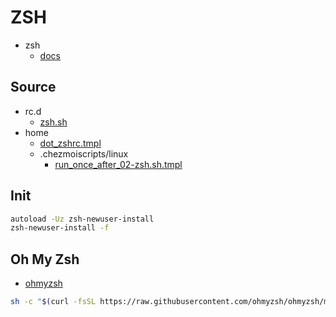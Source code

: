 # ZSH

- zsh
  - [docs](https://zsh.sourceforge.io/Doc/Release/index.html)

## Source

- rc.d
  - [zsh.sh](../rc.d/zsh.sh)
- home
  - [dot_zshrc.tmpl](../home/dot_zshrc.tmpl)
  - .chezmoiscripts/linux
    - [run_once_after_02-zsh.sh.tmpl](../home/.chezmoiscripts/linux/run_once_after_02-zsh.sh.tmpl)

## Init

```bash
autoload -Uz zsh-newuser-install
zsh-newuser-install -f
```

## Oh My Zsh

- [ohmyzsh](https://github.com/ohmyzsh/ohmyzsh)

```bash
sh -c "$(curl -fsSL https://raw.githubusercontent.com/ohmyzsh/ohmyzsh/master/tools/install.sh)"
```

